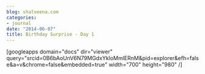 ```yaml
---
blog: shalveena.com
categories:
- journal
date: "2014-06-07"
title: Birthday Surprise - Day 1
---
```


\[googleapps domain="docs" dir="viewer" query="srcid=0B6bAoUnV6N79MGdxYkloMmlERnM&pid=explorer&efh=false&a=v&chrome=false&embedded=true" width="700" height="980" /\]
